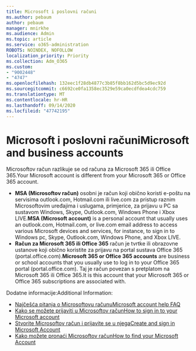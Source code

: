 ```yaml
---
title: Microsoft i poslovni računi
ms.author: pebaum
author: pebaum
manager: mnirkhe
ms.audience: Admin
ms.topic: article
ms.service: o365-administration
ROBOTS: NOINDEX, NOFOLLOW
localization_priority: Priority
ms.collection: Adm_O365
ms.custom:
- "9002448"
- "4747"
ms.openlocfilehash: 132eec1f28db4877c3b85f8bb162d5bc5d9ec92d
ms.sourcegitcommit: c6692ce0fa1358ec3529e59ca0ecdfdea4cdc759
ms.translationtype: MT
ms.contentlocale: hr-HR
ms.lasthandoff: 09/14/2020
ms.locfileid: "47742195"
---
```

# <a name="microsoft-and-business-accounts"></a><span data-ttu-id="c8261-102">Microsoft i poslovni računi</span><span class="sxs-lookup"><span data-stu-id="c8261-102">Microsoft and business accounts</span></span>

<span data-ttu-id="c8261-103">Microsoftov račun razlikuje se od računa za Microsoft 365 ili Office 365.</span><span class="sxs-lookup"><span data-stu-id="c8261-103">Your Microsoft account is different from your Microsoft 365 or Office 365 account.</span></span>

- <span data-ttu-id="c8261-104">**MSA (Microsoftov račun)** osobni je račun koji obično koristi e-poštu na servisima outlook.com, Hotmail.com ili live.com za pristup raznim Microsoftovim uređajima i uslugama, primjerice, za prijavu u PC sa sustavom Windows, Skype, Outlook.com, Windows Phone i Xbox LIVE.</span><span class="sxs-lookup"><span data-stu-id="c8261-104">**MSA (Microsoft account)** is a personal account that usually uses an outlook.com, Hotmail.com, or live.com email address to access various Microsoft devices and services, for instance, to sign in to Windows pc, Skype, Outlook.com, Windows Phone, and Xbox LIVE.</span></span>
- <span data-ttu-id="c8261-105">**Račun za Microsoft 365 ili Office 365** račun je tvrtke ili obrazovne ustanove koji obično koristite za prijavu na portal sustava Office 365 (portal.office.com).</span><span class="sxs-lookup"><span data-stu-id="c8261-105">**Microsoft 365 or Office 365 accounts** are business or school accounts that you usually use to log in to your Office 365 portal (portal.office.com).</span></span> <span data-ttu-id="c8261-106">Taj je račun povezan s pretplatom na Microsoft 365 ili Office 365.</span><span class="sxs-lookup"><span data-stu-id="c8261-106">It is this account that your Microsoft 365 or Office 365 subscriptions are associated with.</span></span>

<span data-ttu-id="c8261-107">Dodatne informacije:</span><span class="sxs-lookup"><span data-stu-id="c8261-107">Additional Information:</span></span>

- [<span data-ttu-id="c8261-108">Najčešća pitanja o Microsoftovu računu</span><span class="sxs-lookup"><span data-stu-id="c8261-108">Microsoft account help FAQ</span></span>](https://support.microsoft.com/hub/4294457/microsoft-account-help) 
- [<span data-ttu-id="c8261-109">Kako se možete prijaviti u Microsoftov račun</span><span class="sxs-lookup"><span data-stu-id="c8261-109">How to sign in to your Microsoft account</span></span>](https://support.microsoft.com/help/4028195/microsoft-account-how-to-sign-in)
- [<span data-ttu-id="c8261-110">Stvorite Microsoftov račun i prijavite se u njega</span><span class="sxs-lookup"><span data-stu-id="c8261-110">Create and sign in Microsoft Account</span></span>](https://account.microsoft.com/account)
- [<span data-ttu-id="c8261-111">Kako možete pronaći Microsoftov račun</span><span class="sxs-lookup"><span data-stu-id="c8261-111">How to find your Microsoft Account</span></span>](https://support.microsoft.com/help/13811/microsoft-account-how-to-find)
